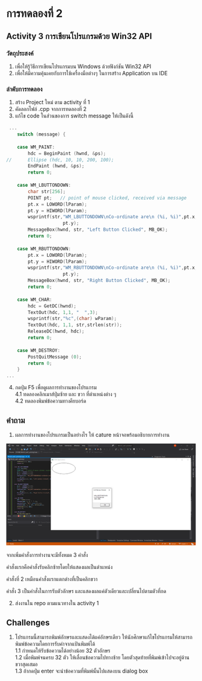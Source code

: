 # การทดลองที่ 2 

## Activity 3 การเขียนโปรแกรมด้วย Win32 API

### วัตถุประสงค์

1. เพื่อให้รู้วิธีการเขียนโปรแกรมบน Windows ด้วยฟังก์ชัน Win32 API
2. เพื่อให้มีความคุ้นเคยกับการใช้เครื่องมือต่างๆ ในการสร้าง Application บน IDE

### ลำดับการทดลอง

1. สร้าง Project ใหม่ ตาม activity ที่ 1
2. คัดลอกไฟล์ .cpp จากการทดลองที่ 2
3. แก้ไข code ในส่วนของการ switch message ให้เป็นดังนี้

``` C++
 ...
 	switch (message) {

 	case WM_PAINT:
 		hdc = BeginPaint (hwnd, &ps);
// 		Ellipse (hdc, 10, 10, 200, 100);
 		EndPaint (hwnd, &ps);
 		return 0;

	case WM_LBUTTONDOWN:
		char str[256];
		POINT pt;   // point of mouse clicked, received via message
		pt.x = LOWORD(lParam);
		pt.y = HIWORD(lParam);
		wsprintf(str,"WM_LBUTTONDOWN\nCo-ordinate are\n (%i, %i)",pt.x,
 			         pt.y);
		MessageBox(hwnd, str, "Left Button Clicked", MB_OK);
		return 0;

	case WM_RBUTTONDOWN:
		pt.x = LOWORD(lParam);
		pt.y = HIWORD(lParam);
		wsprintf(str,"WM_RBUTTONDOWN\nCo-ordinate are\n (%i, %i)",pt.x,
 			         pt.y);
		MessageBox(hwnd, str, "Right Button Clicked", MB_OK);
		return 0;

	case WM_CHAR:
		hdc = GetDC(hwnd);
		TextOut(hdc, 1,1, "  ",3);
		wsprintf(str,"%c",(char) wParam);
		TextOut(hdc, 1,1, str,strlen(str));
		ReleaseDC(hwnd, hdc);
		return 0;

 	case WM_DESTROY:
 		PostQuitMessage (0);
 		return 0;
 	}
...
```

4. กดปุ่ม F5 เพื่อดูผลการทำงานของโปรแกรม  
4.1 ทดลองคลิกเมาส์ปุ่มซ้าย และ ขวา ที่ตำแหน่งต่าง ๆ  
4.2 ทดลองพิมพ์ข้อความทางคียบอร์ด   


## คำถาม

1. ผลการทำงานของโปรแกรมเป็นอย่างไร ให้ cature หน้าจอพร้อมอธิบายการทำงาน

![Answer1](ans2.PNG)

จากเพิ่มคำสั่งการทำงานจะมีทั้งหมด 3 คำสั่ง

คำสั่งแรกคือคำสั่งรับคลิกซ้ายโดยให้แสดงผลเป็นตำแหน่ง

คำสั่งที่ 2 เหมือนคำสั่งแรกแตกต่างที่เป็นคลิกขวา

คำสั่ง 3 เป็นคำสั่งในการรับตัวอักษร และแสดงผลแค่ตัวเดียวและเปลี่ยนไปตามตัวที่กด

2. ส่งงานใน repo ตามแนวทางใน activity 1

## Challenges
1. โปรแกรมนี้สามารถพิมพ์อักษรและแสดงได้แค่อักษรเดียว ให้นักศึกษาแก้ไขโปรแกรมให้สามารถพิมพ์ข้อความโดยการรับค่าจากแป้นพิมพ์ได้  
1.1 กำหนดให้รับข้อความได้อย่างน้อย 32 ตัวอักษร  
1.2 เมื่อพิมพ์จนครบ 32 ตัว ให้เลื่อนข้อความไปทางซ้าย โดยตัวสุดท้ายที่พิมพ์เข้าไปจะอยู่ด้านขวาสุดเสมอ  
1.3 ถ้ากดปุ่ม enter จะนำข้อความที่พิมพ์นั้นไปแสดงบน dialog box  
